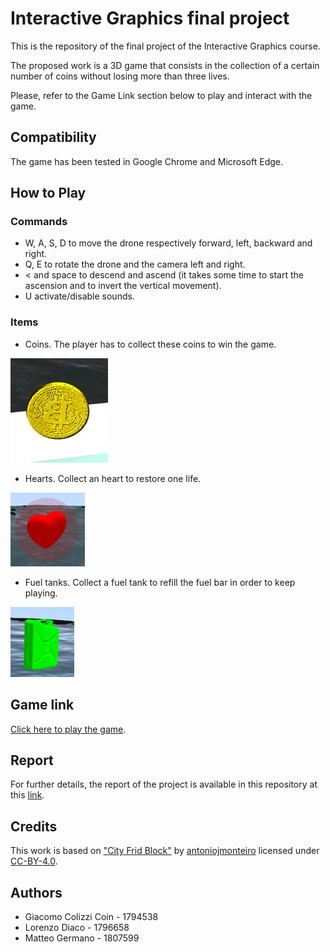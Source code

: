 ﻿# Interactive Graphics final project

This is the repository of the final project of the Interactive Graphics course.

The proposed work is a 3D game that consists in the collection of a certain number of coins without losing more than three lives.

Please, refer to the Game Link section below to play and interact with the game.

## Compatibility

The game has been tested in Google Chrome and Microsoft Edge.

## How to Play

### Commands

* W, A, S, D to move the drone respectively forward, left, backward and right.
* Q, E to rotate the drone and the camera left and right.
* < and space to descend and ascend (it takes some time to start the ascension and to invert the vertical movement).
* U activate/disable sounds.

### Items

* Coins. The player has to collect these coins to win the game.

![alt text](https://github.com/SapienzaInteractiveGraphicsCourse/final-project-opoli/blob/main/images/coin.jpg)

* Hearts. Collect an heart to restore one life.

![alt text](https://github.com/SapienzaInteractiveGraphicsCourse/final-project-opoli/blob/main/images/CUORE.jpg)

* Fuel tanks. Collect a fuel tank to refill the fuel bar in order to keep playing.

![alt text](https://github.com/SapienzaInteractiveGraphicsCourse/final-project-opoli/blob/main/images/FUEL.jpg)

## Game link

[Click here to play the game](https://sapienzainteractivegraphicscourse.github.io/final-project-opoli/).

## Report

For further details, the report of the project is available in this repository at this [link](https://github.com/SapienzaInteractiveGraphicsCourse/final-project-opoli/blob/main/Report_Final_Project_IG.pdf).

## Credits

This work is based on ["City Frid Block"](https://sketchfab.com/3d-models/city-grid-block-3488e40ceca846bb9023f894a749c398) by [antoniojmonteiro](https://sketchfab.com/antoniojmonteiro) licensed under [CC-BY-4.0](http://creativecommons.org/licenses/by/4.0/).

## Authors

* Giacomo Colizzi Coin - 1794538
* Lorenzo Diaco - 1796658
* Matteo Germano - 1807599
